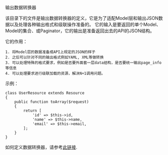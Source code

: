 输出数据转换器

该目录下的文件是输出数据转换器的定义，它是为了适配Model层和输出JSON数据以及处理各种输出格式和级联操作准备的。
它的输入是要返回的单个Model、Model的集合、或Paginator，它的输出是准备返回出去的API的JSON结构。

它的作用：

    1. 将Model层的数据准备成API上规定的JSON的样子
    2. 之后可以针对不同的输出格式例如YAML, XML等做转换
    3. 可以处理特殊的格式要求，例如是否要外面套一层data结构，是否要统一输出page_info等信息
    4. 可以处理要求进行级联加载的资源，解决N+1调用问题。

示例：
```
class UserResource extends Resource
{
    public function toArray($request)
    {
        return [
            'id' => $this->id,
            'name' => $this->name,
            'email' => $this->email,
        ];
    }
}
```

如何定义数据转换器，请参考[此链接](https://laravel.com/docs/5.5/eloquent-resources#concept-overview).